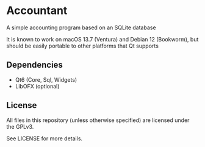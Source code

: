 # Accountant

A simple accounting program based on an SQLite database

It is known to work on macOS 13.7 (Ventura) and Debian 12 (Bookworm), but should be
easily portable to other platforms that Qt supports

## Dependencies

- Qt6 (Core, Sql, Widgets)
- LibOFX (optional)

## License

All files in this repository (unless otherwise specified) are licensed under the GPLv3.

See LICENSE for more details.
